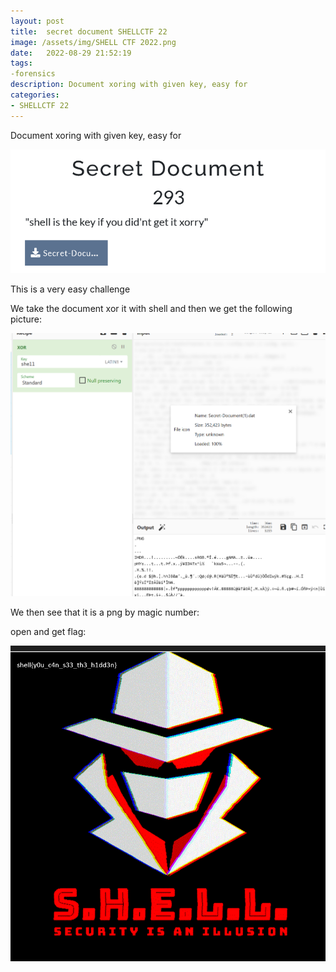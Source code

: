 ```yaml
---
layout: post
title:  secret document SHELLCTF 22
image: /assets/img/SHELL CTF 2022.png
date:   2022-08-29 21:52:19
tags:
-forensics
description: Document xoring with given key, easy for
categories:
- SHELLCTF 22
---
```


Document xoring with given key, easy for

![](/assets/img/2022-08-13-10-15-24.png)

This is a very easy challenge

We take the document xor it with shell and then we get the following picture:

![](/assets/img/2022-08-13-10-19-11.png)

We then see that it is a png by magic number:  

open and get flag:


![](/assets/img/2022-08-13-10-19-40.png)